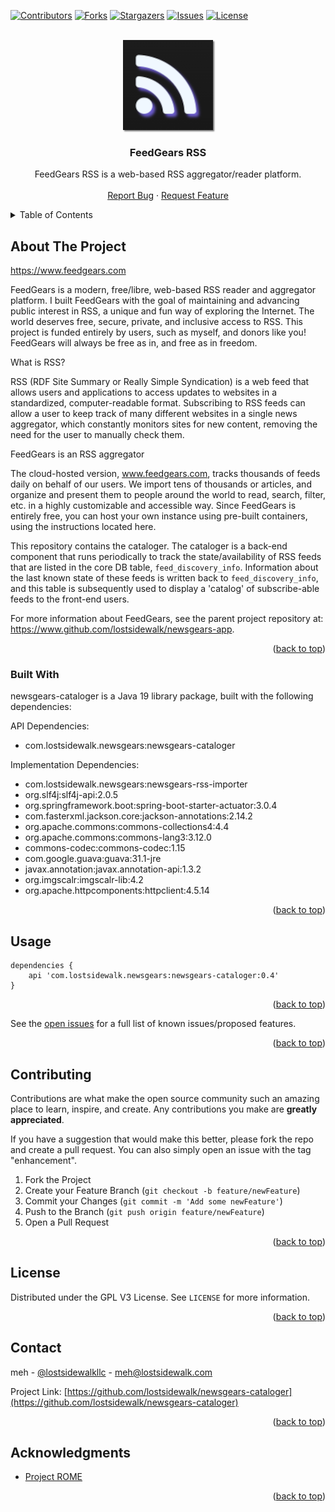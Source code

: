 [![Contributors][contributors-shield]][contributors-url]
[![Forks][forks-shield]][forks-url]
[![Stargazers][stars-shield]][stars-url]
[![Issues][issues-shield]][issues-url]
[![License][license-shield]][license-url]

<a name="readme-top"></a>

<!-- PROJECT LOGO -->
<br />
<div align="center">
  <a href="https://github.com/lostsidewalk/newsgears-cataloger">
    <img src="images/logo.png" alt="Logo" width="144" height="144" style="box-shadow: 2px 2px 2px rgba(64,64,64,0.7)">
  </a>

<h3 align="center">FeedGears RSS</h3>
 <p align="center">
    FeedGears RSS is a web-based RSS aggregator/reader platform.
    <br />
    <br />
    <a href="https://github.com/lostsidewalk/newsgears-cataloger/issues">Report Bug</a>
    ·
    <a href="https://github.com/lostsidewalk/newsgears-cataloger/issues">Request Feature</a>
  </p>
</div>



<!-- TABLE OF CONTENTS -->
<details>
  <summary>Table of Contents</summary>
  <ol>
    <li>
      <a href="#about-the-project">About The Project</a>
      <ul>
        <li><a href="#built-with">Built With</a></li>
      </ul>
    </li>
    <li><a href="#usage">Usage</a></li>
    <li><a href="#contributing">Contributing</a></li>
    <li><a href="#license">License</a></li>
    <li><a href="#contact">Contact</a></li>
    <li><a href="#acknowledgments">Acknowledgments</a></li>
  </ol>
</details>


<!-- ABOUT THE PROJECT -->
## About The Project

https://www.feedgears.com

FeedGears is a modern, free/libre, web-based RSS reader and aggregator platform. I built FeedGears with the goal of maintaining and advancing public interest in RSS, a unique and fun way of exploring the Internet. The world deserves free, secure, private, and inclusive access to RSS. This project is funded entirely by users, such as myself, and donors like you! FeedGears will always be free as in, and free as in freedom.

What is RSS?

RSS (RDF Site Summary or Really Simple Syndication) is a web feed that allows users and applications to access updates to websites in a standardized, computer-readable format. Subscribing to RSS feeds can allow a user to keep track of many different websites in a single news aggregator, which constantly monitors sites for new content, removing the need for the user to manually check them.

FeedGears is an RSS aggregator

The cloud-hosted version, www.feedgears.com, tracks thousands of feeds daily on behalf of our users. We import tens of thousands or articles, and organize and present them to people around the world to read, search, filter, etc. in a highly customizable and accessible way. Since FeedGears is entirely free, you can host your own instance using pre-built containers, using the instructions located here.

This repository contains the cataloger.  The cataloger is a back-end component that runs periodically to track the state/availability of RSS feeds that are listed in the core DB table, `feed_discovery_info`.  Information about the last known state of these feeds is written back to `feed_discovery_info`, and this table is subsequently used to display a 'catalog' of subscribe-able feeds to the front-end users. 

For more information about FeedGears, see the parent project repository at: https://www.github.com/lostsidewalk/newsgears-app.

<p align="right">(<a href="#readme-top">back to top</a>)</p>


### Built With

newsgears-cataloger is a Java 19 library package, built with the following dependencies:

API Dependencies:
<ul>
    <li>com.lostsidewalk.newsgears:newsgears-cataloger</li>
</ul>

Implementation Dependencies:
<ul>
    <li>com.lostsidewalk.newsgears:newsgears-rss-importer</li>
    <li>org.slf4j:slf4j-api:2.0.5</li>
    <li>org.springframework.boot:spring-boot-starter-actuator:3.0.4</li>
    <li>com.fasterxml.jackson.core:jackson-annotations:2.14.2</li>
    <li>org.apache.commons:commons-collections4:4.4</li>
    <li>org.apache.commons:commons-lang3:3.12.0</li>
    <li>commons-codec:commons-codec:1.15</li>
    <li>com.google.guava:guava:31.1-jre</li>
    <li>javax.annotation:javax.annotation-api:1.3.2</li>
    <li>org.imgscalr:imgscalr-lib:4.2</li>
    <li>org.apache.httpcomponents:httpclient:4.5.14</li>
</ul>

<p align="right">(<a href="#readme-top">back to top</a>)</p>


<!-- USAGE EXAMPLES -->
## Usage

```
dependencies {
    api 'com.lostsidewalk.newsgears:newsgears-cataloger:0.4'
}
```

<p align="right">(<a href="#readme-top">back to top</a>)</p>


See the [open issues](https://github.com/lostsidewalk/newsgears-cataloger/issues) for a full list of known issues/proposed features.

<p align="right">(<a href="#readme-top">back to top</a>)</p>

<!-- CONTRIBUTING -->
## Contributing

Contributions are what make the open source community such an amazing place to learn, inspire, and create. Any contributions you make are **greatly appreciated**.

If you have a suggestion that would make this better, please fork the repo and create a pull request. You can also simply open an issue with the tag "enhancement".


1. Fork the Project
2. Create your Feature Branch (`git checkout -b feature/newFeature`)
3. Commit your Changes (`git commit -m 'Add some newFeature'`)
4. Push to the Branch (`git push origin feature/newFeature`)
5. Open a Pull Request

<p align="right">(<a href="#readme-top">back to top</a>)</p>

<!-- LICENSE -->
## License

Distributed under the GPL V3 License. See `LICENSE` for more information.

<p align="right">(<a href="#readme-top">back to top</a>)</p>

<!-- CONTACT -->
## Contact

meh - [@lostsidewalkllc](https://twitter.com/lostsidewalkllc) - meh@lostsidewalk.com

Project Link: [https://github.com/lostsidewalk/newsgears-cataloger](https://github.com/lostsidewalk/newsgears-cataloger)

<p align="right">(<a href="#readme-top">back to top</a>)</p>

<!-- ACKNOWLEDGMENTS -->
## Acknowledgments

* [Project ROME](https://github.com/rometools)

<p align="right">(<a href="#readme-top">back to top</a>)</p>

<!-- MARKDOWN LINKS & IMAGES -->
<!-- https://www.markdownguide.org/basic-syntax/#reference-style-links -->
[contributors-shield]: https://img.shields.io/github/contributors/lostsidewalk/newsgears-cataloger.svg?style=for-the-badge
[contributors-url]: https://github.com/lostsidewalk/newsgears-cataloger/graphs/contributors
[forks-shield]: https://img.shields.io/github/forks/lostsidewalk/newsgears-cataloger.svg?style=for-the-badge
[forks-url]: https://github.com/lostsidewalk/newsgears-cataloger/network/members
[stars-shield]: https://img.shields.io/github/stars/lostsidewalk/newsgears-cataloger.svg?style=for-the-badge
[stars-url]: https://github.com/lostsidewalk/newsgears-cataloger/stargazers
[issues-shield]: https://img.shields.io/github/issues/lostsidewalk/newsgears-cataloger.svg?style=for-the-badge
[issues-url]: https://github.com/lostsidewalk/newsgears-cataloger/issues
[license-shield]: https://img.shields.io/github/license/lostsidewalk/newsgears-cataloger.svg?style=for-the-badge
[license-url]: https://github.com/lostsidewalk/newsgears-cataloger/blob/master/LICENSE
